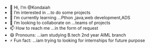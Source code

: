 - 👋 Hi, I’m @Kondaiah
- 👀 I’m interested in ...to do some projects 
- 🌱 I’m currently learning ...Pthon ,java,web development,ADS
- 💞️ I’m looking to collaborate on ...teams of projects 
- 📫 How to reach me ...in the form of request 
- 😄 Pronouns: ...iam studying B.tech 2nd year AIML branch 
- ⚡ Fun fact: ...iam trying to looking for internships for future purpose

<!---
Kondaiahak/Kondaiahak is a ✨ special ✨ repository because its `README.md` (this file) appears on your GitHub profile.
You can click the Preview link to take a look at your changes.
--->
